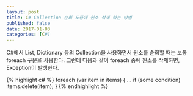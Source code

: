 ```yaml
---
layout: post
title: C# Collection 순회 도중에 원소 삭제 하는 방법
published: false
date: 2017-01-03
categories: [C#]
---
```


C#에서 List, Dictionary 등의 Collection을 사용하면서 원소를 순회할 때는 보통 foreach 구문을 사용한다.
그런데 다음과 같이 foreach 중에 원소를 삭제하면, Exception이 발생한다.

{% highlight c# %}
foreach (var item in items)
{
   ...
   if (some condition)
      items.delete(item);
}
{% endhighlight %}
